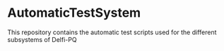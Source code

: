 # AutomaticTestSystem
This repository contains the automatic test scripts used for the different subsystems of Delfi-PQ
